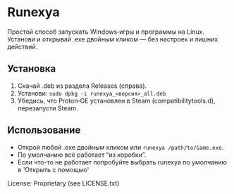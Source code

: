 # Runexya

Простой способ запускать Windows‑игры и программы на Linux. Установи и открывай .exe двойным кликом — без настроек и лишних действий.

## Установка
1) Скачай .deb из раздела Releases (справа).
2) Установи: `sudo dpkg -i runexya_<версия>_all.deb`
3) Убедись, что Proton‑GE установлен в Steam (compatibilitytools.d), перезапусти Steam.

## Использование
- Открой любой .exe двойным кликом или `runexya /path/to/Game.exe`.
- По умолчанию всё работает “из коробки”.
- Если что-то не работает попробуйте выбрать runexya по умолчанию в 'Открыть с помощью'

License: Proprietary (see LICENSE.txt)
